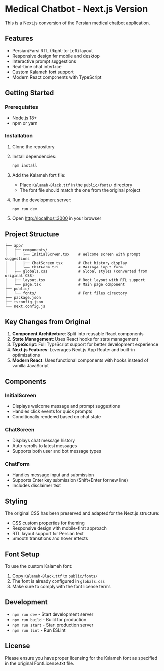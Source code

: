 # Medical Chatbot - Next.js Version

This is a Next.js conversion of the Persian medical chatbot application.

## Features

- Persian/Farsi RTL (Right-to-Left) layout
- Responsive design for mobile and desktop
- Interactive prompt suggestions
- Real-time chat interface
- Custom Kalameh font support
- Modern React components with TypeScript

## Getting Started

### Prerequisites

- Node.js 18+ 
- npm or yarn

### Installation

1. Clone the repository
2. Install dependencies:
   ```bash
   npm install
   ```

3. Add the Kalameh font file:
   - Place `Kalameh-Black.ttf` in the `public/fonts/` directory
   - The font file should match the one from the original project

4. Run the development server:
   ```bash
   npm run dev
   ```

5. Open [http://localhost:3000](http://localhost:3000) in your browser

## Project Structure

```
├── app/
│   ├── components/
│   │   ├── InitialScreen.tsx    # Welcome screen with prompt suggestions
│   │   ├── ChatScreen.tsx       # Chat history display
│   │   └── ChatForm.tsx         # Message input form
│   ├── globals.css              # Global styles (converted from original CSS)
│   ├── layout.tsx               # Root layout with RTL support
│   └── page.tsx                 # Main page component
├── public/
│   └── fonts/                   # Font files directory
├── package.json
├── tsconfig.json
└── next.config.js
```

## Key Changes from Original

1. **Component Architecture**: Split into reusable React components
2. **State Management**: Uses React hooks for state management
3. **TypeScript**: Full TypeScript support for better development experience
4. **Next.js Features**: Leverages Next.js App Router and built-in optimizations
5. **Modern React**: Uses functional components with hooks instead of vanilla JavaScript

## Components

### InitialScreen
- Displays welcome message and prompt suggestions
- Handles click events for quick prompts
- Conditionally rendered based on chat state

### ChatScreen  
- Displays chat message history
- Auto-scrolls to latest messages
- Supports both user and bot message types

### ChatForm
- Handles message input and submission
- Supports Enter key submission (Shift+Enter for new line)
- Includes disclaimer text

## Styling

The original CSS has been preserved and adapted for the Next.js structure:
- CSS custom properties for theming
- Responsive design with mobile-first approach
- RTL layout support for Persian text
- Smooth transitions and hover effects

## Font Setup

To use the custom Kalameh font:
1. Copy `Kalameh-Black.ttf` to `public/fonts/`
2. The font is already configured in `globals.css`
3. Make sure to comply with the font license terms

## Development

- `npm run dev` - Start development server
- `npm run build` - Build for production
- `npm run start` - Start production server
- `npm run lint` - Run ESLint

## License

Please ensure you have proper licensing for the Kalameh font as specified in the original FontLicense.txt file.